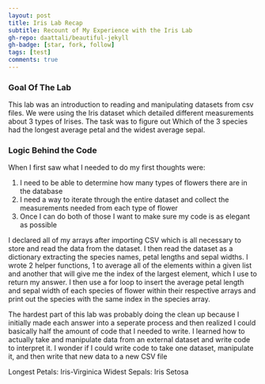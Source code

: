 ```yaml
---
layout: post
title: Iris Lab Recap
subtitle: Recount of My Experience with the Iris Lab
gh-repo: daattali/beautiful-jekyll
gh-badge: [star, fork, follow]
tags: [test]
comments: true
---
```


### Goal Of The Lab

This lab was an introduction to reading and manipulating datasets from csv files. We were using the Iris dataset which detailed different measurements about 3 types of Irises. The task was to figure out Which of the 3 species had the longest average petal and the widest average sepal.

### Logic Behind the Code

When I first saw what I needed to do my first thoughts were:

1. I need to be able to determine how many types of flowers there are in the database
2. I need a way to iterate through the entire dataset and collect the measurements needed from each type of flower
3. Once I can do both of those I want to make sure my code is as elegant as possible

I declared all of my arrays after importing CSV which is all necessary to store and read the data from the dataset. I then read the dataset as a dictionary extracting the species names, petal lengths and sepal widths. I wrote 2 helper functions, 1 to average all of the elements within a given list and another that will give me the index of the largest element, which I use to return my answer. I then use a for loop to insert the average petal length and sepal width of each species of flower within their respective arrays and print out the species with the same index in the species array.

The hardest part of this lab was probably doing the clean up because I initially made each answer into a seperate process and then realized I could basically half the amount of code that I needed to write. I learned how to actually take and manipulate data from an external dataset and write code to interpret it. I wonder if I could write code to take one dataset, manipulate it, and then write that new data to a new CSV file

Longest Petals: Iris-Virginica
Widest Sepals: Iris Setosa
